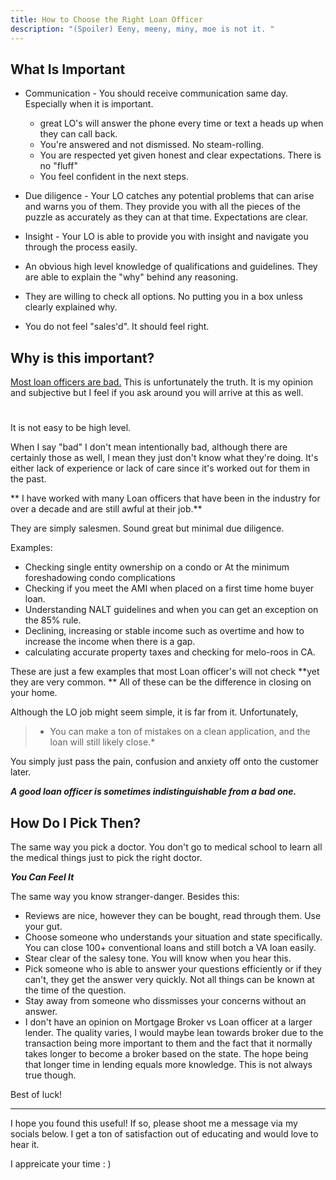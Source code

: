 ```yaml
---
title: How to Choose the Right Loan Officer
description: "(Spoiler) Eeny, meeny, miny, moe is not it. "
---
```

## What Is Important

* Communication - You should receive communication same day. Especially when it is important. 
    * great LO's will answer the phone every time or text a heads up when they can call back. 
    * You're answered and not dismissed. No steam-rolling. 
    * You are respected yet given honest and clear expectations. There is no "fluff"
    * You feel confident in the next steps.  

* Due diligence - Your LO catches any potential problems that can arise and warns you of them. They provide you 
with all the pieces of the puzzle as accurately as they can at that time.
Expectations are clear.

* Insight - Your LO is able to provide you with insight and navigate you through the process easily. 

* An obvious high level knowledge of qualifications and guidelines. They are able to explain the "why" behind 
any reasoning. 

* They are willing to check all options. No putting you in a box unless clearly explained why. 

* You do not feel "sales'd". It should feel right. 

## Why is this important?

<u>Most loan officers are bad.</u> This is unfortunately the truth. 
It is my opinion and subjective but I feel if you ask around you will arrive at this as well. 

#

It is not easy to be high level. 

When I say "bad" I don't mean intentionally bad, although there are certainly those as well, 
I mean they just don't know what they're doing. It's either lack of experience or lack of care since
it's worked out for them in the past. 

** I have worked with many Loan officers that have been in the industry
for over a decade and are still awful at their job.**

They are simply salesmen. Sound great but minimal due diligence. 

Examples:

- Checking single entity ownership on a condo or At the minimum foreshadowing condo complications
- Checking if you meet the AMI when placed on a first time home buyer loan. 
- Understanding NALT guidelines and when you can get an exception on the 85% rule. 
- Declining, increasing or stable income such as overtime and how to increase the income when there is a gap. 
- calculating accurate property taxes and checking for melo-roos in CA.

These are just a few examples that most Loan officer's 
will not check **yet they are very common. ** All of these can be the difference in closing on your home. 

Although the LO job might seem simple, it is far from it. Unfortunately,
> * You can make a ton of mistakes on a clean application, and the loan will still likely close.*   

You simply just pass the pain, confusion and anxiety off onto the customer later. 

***A good loan officer is sometimes indistinguishable from a bad one.***

## How Do I Pick Then? 

The same way you pick a doctor. You don't go to medical school to learn all the medical things just 
to pick the right doctor.

***You Can Feel It***

The same way you know stranger-danger. Besides this: 

 - Reviews are nice, however they can be bought, read through them. Use your gut. 
 - Choose someone who understands your situation and state specifically. You can close 100+ conventional loans and still botch 
 a VA loan easily. 
 - Stear clear of the salesy tone. You will know when you hear this. 
 - Pick someone who is able to answer your questions efficiently or if they can't, they get the answer very quickly. Not all 
 things can be known at the time of the question. 
 - Stay away from someone who dissmisses your concerns without an answer.
 - I don't have an opinion on Mortgage Broker vs Loan officer at a larger lender. The quality varies, I would maybe lean towards broker 
 due to the transaction being more important to them and the fact that it normally takes longer to become a broker based on the state. 
 The hope being that longer time in lending equals more knowledge. This is not always true though. 

Best of luck! 

---

I hope you found this useful! If so, please shoot me a message via my socials below. I get a ton of satisfaction out of educating and would love to hear it.   

I appreicate your time : ) 


